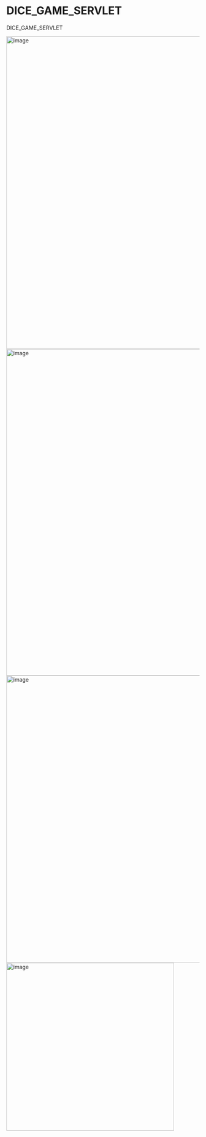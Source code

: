 # DICE_GAME_SERVLET 

DICE_GAME_SERVLET 

<img width="814" alt="image" src="https://user-images.githubusercontent.com/108173949/230521991-94987553-0191-4fc0-9b29-db3d797d96e9.png"> 
<img width="850" alt="image" src="https://user-images.githubusercontent.com/108173949/230522106-74b42d98-ffc2-451b-8254-37f834cd1fe3.png">  
<img width="748" alt="image" src="https://user-images.githubusercontent.com/108173949/230522189-2afee2a6-6681-4a81-b18a-d153f748a752.png"> 
<img width="437" alt="image" src="https://user-images.githubusercontent.com/108173949/230522475-aa17c96c-a0fb-4902-a5cf-2a1ed041a841.png">




